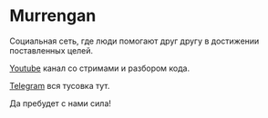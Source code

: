 # Murrengan #
Социальная сеть, где люди помогают друг другу в достижении поставленных целей.

[Youtube](https://www.youtube.com/murrengan) канал со стримами и разбором кода.

[Telegram](https://t.me/MurrenganChat) вся тусовка тут.

Да пребудет с нами сила!